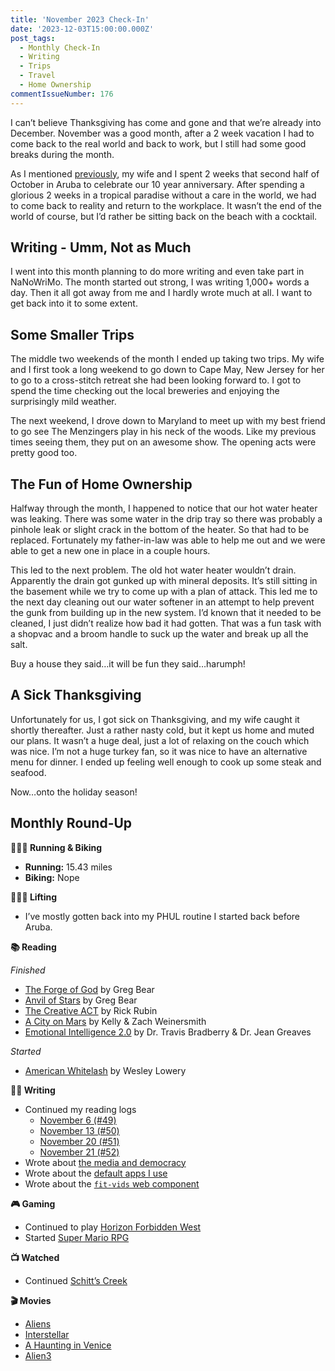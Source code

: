 ```yaml
---
title: 'November 2023 Check-In'
date: '2023-12-03T15:00:00.000Z'
post_tags:
  - Monthly Check-In
  - Writing
  - Trips
  - Travel
  - Home Ownership
commentIssueNumber: 176
---
```


I can’t believe Thanksgiving has come and gone and that we’re already into December. November was a good month, after a 2 week vacation I had to come back to the real world and back to work, but I still had some good breaks during the month.
<!-- excerpt -->
As I mentioned [previously](https://kpwags.com/posts/2023/10/29/aruba), my wife and I spent 2 weeks that second half of October in Aruba to celebrate our 10 year anniversary. After spending a glorious 2 weeks in a tropical paradise without a care in the world, we had to come back to reality and return to the workplace. It wasn’t the end of the world of course, but I’d rather be sitting back on the beach with a cocktail.

## Writing - Umm, Not as Much

I went into this month planning to do more writing and even take part in NaNoWriMo. The month started out strong, I was writing 1,000+ words a day. Then it all got away from me and I hardly wrote much at all. I want to get back into it to some extent.

## Some Smaller Trips

The middle two weekends of the month I ended up taking two trips. My wife and I first took a long weekend to go down to Cape May, New Jersey for her to go to a cross-stitch retreat she had been looking forward to. I got to spend the time checking out the local breweries and enjoying the surprisingly mild weather.

The next weekend, I drove down to Maryland to meet up with my best friend to go see The Menzingers play in his neck of the woods. Like my previous times seeing them, they put on an awesome show. The opening acts were pretty good too.

## The Fun of Home Ownership

Halfway through the month, I happened to notice that our hot water heater was leaking. There was some water in the drip tray so there was probably a pinhole leak or slight crack in the bottom of the heater. So that had to be replaced. Fortunately my father-in-law was able to help me out and we were able to get a new one in place in a couple hours.

This led to the next problem. The old hot water heater wouldn’t drain. Apparently the drain got gunked up with mineral deposits. It’s still sitting in the basement while we try to come up with a plan of attack. This led me to the next day cleaning out our water softener in an attempt to help prevent the gunk from building up in the new system. I’d known that it needed to be cleaned, I just didn’t realize how bad it had gotten. That was a fun task with a shopvac and a broom handle to suck up the water and break up all the salt.

Buy a house they said…it will be fun they said…harumph!

## A Sick Thanksgiving

Unfortunately for us, I got sick on Thanksgiving, and my wife caught it shortly thereafter. Just a rather nasty cold, but it kept us home and muted our plans. It wasn’t a huge deal, just a lot of relaxing on the couch which was nice. I’m not a huge turkey fan, so it was nice to have an alternative menu for dinner. I ended up feeling well enough to cook up some steak and seafood.

Now…onto the holiday season!

## Monthly Round-Up

**🏃🏼‍♂️ Running & Biking**

* **Running:** 15.43 miles
* **Biking:** Nope

**🏋🏼‍♂️ Lifting**

* I’ve mostly gotten back into my PHUL routine I started back before Aruba.

**📚 Reading**

*Finished*
* [The Forge of God](https://bookshop.org/p/books/the-forge-of-god-greg-bear/7252312) by Greg Bear
* [Anvil of Stars](https://bookshop.org/p/books/anvil-of-stars-greg-bear/7252548) by Greg Bear
* [The Creative ACT](https://bookshop.org/p/books/the-creative-act-a-way-of-being-rick-rubin/18543579?ean=9780593652886) by Rick Rubin
* [A City on Mars](https://bookshop.org/p/books/a-city-on-mars-can-we-settle-space-should-we-settle-space-and-have-we-really-thought-this-through-zach-weinersmith/19777591?ean=9781984881724) by Kelly & Zach Weinersmith
* [Emotional Intelligence 2.0](https://bookshop.org/p/books/emotional-intelligence-2-0-with-access-code-travis-bradberry/1516289?ean=9780974320625) by Dr. Travis Bradberry & Dr. Jean Greaves

*Started*
* [American Whitelash](https://bookshop.org/p/books/whitelash-hope-and-horror-in-a-changing-america-wesley-lowery/17944198?ean=9780358393269) by Wesley Lowery

**✍🏻 Writing**

* Continued my reading logs
  * [November 6 \(\#49\)](https://kpwags.com/reading-log/49)
  * [November 13 \(\#50\)](https://kpwags.com/reading-log/50)
  * [November 20 \(\#51\)](https://kpwags.com/reading-log/51)
  * [November 21 \(\#52\)](https://kpwags.com/reading-log/52)
* Wrote about [the media and democracy](https://kpwags.com/posts/2023/11/21/the-media-and-protecting-democracy)
* Wrote about the [default apps I use](https://kpwags.com/posts/2023/11/27/default-apps)
* Wrote about the [`fit-vids` web component](https://kpwags.com/posts/2023/11/30/fitvids)

**🎮 Gaming**

* Continued to play [Horizon Forbidden West](https://www.playstation.com/en-us/games/horizon-forbidden-west/)
* Started [Super Mario RPG](https://www.nintendo.com/us/store/products/super-mario-rpg-switch/)

**📺 Watched**

* Continued [Schitt’s Creek](https://www.imdb.com/title/tt3526078/)

**🎬 Movies**

* [Aliens](https://www.imdb.com/title/tt0090605/)
* [Interstellar](https://www.imdb.com/title/tt0816692/)
* [A Haunting in Venice](https://www.imdb.com/title/tt22687790/)
* [Alien3](https://www.imdb.com/title/tt0103644/)